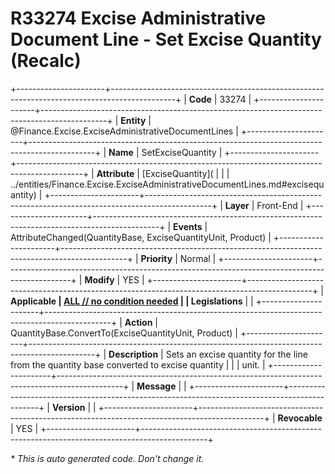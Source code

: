 ﻿---
erp.type: front-end-business-rule
erp.entity: Finance.Excise.ExciseAdministrativeDocumentLines
---

# R33274 Excise Administrative Document Line - Set Excise Quantity (Recalc)
+----------------------+----------------------------------------------------------------------------------------------+
| **Code**             | 33274                                                                                        |
+----------------------+----------------------------------------------------------------------------------------------+
| **Entity**           | @Finance.Excise.ExciseAdministrativeDocumentLines                                            |
+----------------------+----------------------------------------------------------------------------------------------+
| **Name**             | SetExciseQuantity                                                                            |
+----------------------+----------------------------------------------------------------------------------------------+
| **Attribute**        | [ExciseQuantity](                                                                            |
|                      | ../entities/Finance.Excise.ExciseAdministrativeDocumentLines.md#excisequantity)              |
+----------------------+----------------------------------------------------------------------------------------------+
| **Layer**            | Front-End                                                                                    |
+----------------------+----------------------------------------------------------------------------------------------+
| **Events**           | AttributeChanged(QuantityBase, ExciseQuantityUnit, Product)                                  |
+----------------------+----------------------------------------------------------------------------------------------+
| **Priority**         | Normal                                                                                       |
+----------------------+----------------------------------------------------------------------------------------------+
| **Modify**           | YES                                                                                          |
+----------------------+----------------------------------------------------------------------------------------------+
| **Applicable         | [ALL // no condition needed](xref:applicable-legislations)                                   |
| Legislations**       |                                                                                              |
+----------------------+----------------------------------------------------------------------------------------------+
| **Action**           | QuantityBase.ConvertTo(ExciseQuantityUnit, Product)                                          |
+----------------------+----------------------------------------------------------------------------------------------+
| **Description**      | Sets an excise quantity for the line from the quantity base converted to excise quantity     |
|                      | unit.                                                                                        |
+----------------------+----------------------------------------------------------------------------------------------+
| **Message**          |                                                                                              |
+----------------------+----------------------------------------------------------------------------------------------+
| **Version**          |                                                                                              |
+----------------------+----------------------------------------------------------------------------------------------+
| **Revocable**        | YES                                                                                          |
+----------------------+----------------------------------------------------------------------------------------------+

*\* This is auto generated code. Don't change it.*
